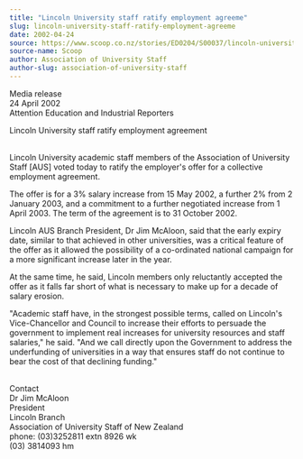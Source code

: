 ```yaml
---
title: "Lincoln University staff ratify employment agreeme"
slug: lincoln-university-staff-ratify-employment-agreeme
date: 2002-04-24
source: https://www.scoop.co.nz/stories/ED0204/S00037/lincoln-university-staff-ratify-employment-agreeme.htm
source-name: Scoop
author: Association of University Staff
author-slug: association-of-university-staff
---
```





<p>Media release<br>24 April 2002 <br>Attention
Education and Industrial Reporters</p>





<p>Lincoln
University staff ratify employment agreement</p>

<p><br>Lincoln
University academic staff members of the Association of
University Staff [AUS] voted today to ratify the employer's
offer for a collective employment agreement.<p>

<p>The offer is
for a 3% salary increase from 15 May 2002, a further 2% from
2 January 2003, and a commitment to a further negotiated
increase from 1 April 2003. The term of the agreement is to
31 October 2002.<p>

<p>Lincoln AUS Branch President, Dr Jim
McAloon, said that the early expiry date, similar to that
achieved in other universities, was a critical feature of
the offer as it allowed the possibility of a co-ordinated
national campaign for a more significant increase later in
the year.<p>

<p>At the same time, he said, Lincoln members only
reluctantly accepted the offer as it falls far short of what
is necessary to make up for a decade of salary erosion.<p>

<p>"Academic staff have, in the strongest possible terms,
called on Lincoln's Vice-Chancellor and Council to increase
their efforts to persuade the government to implement real
increases for university resources and staff salaries," he
said. "And we call directly upon the Government to address
the underfunding of universities in a way that ensures staff
do not continue to bear the cost of that declining
funding."</p>



<p><br>Contact<br>Dr Jim McAloon <br>President
<br>Lincoln Branch <br>Association of University Staff of
New Zealand <br>phone:  (03)3252811 extn 8926 wk <br>(03)
3814093
hm</p>






<!--


